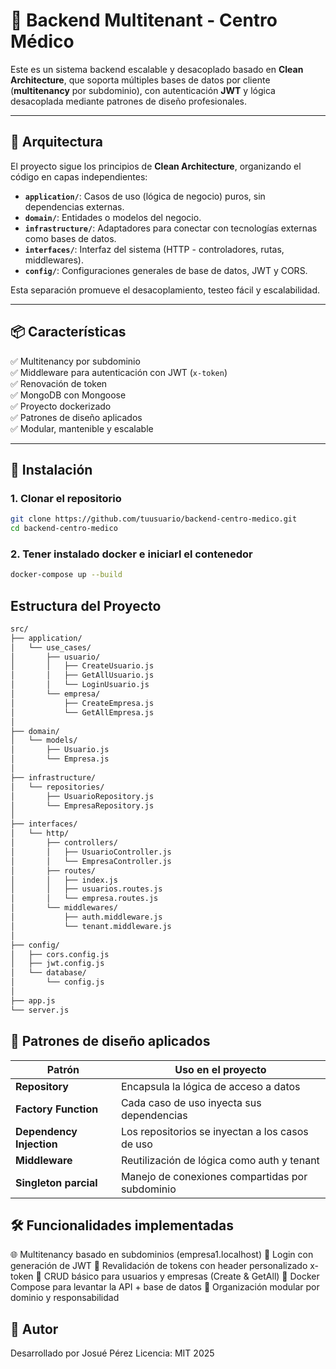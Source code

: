 # 🏥 Backend Multitenant - Centro Médico

Este es un sistema backend escalable y desacoplado basado en **Clean Architecture**, que soporta múltiples bases de datos por cliente (**multitenancy** por subdominio), con autenticación **JWT** y lógica desacoplada mediante patrones de diseño profesionales.

---

## 🧱 Arquitectura

El proyecto sigue los principios de **Clean Architecture**, organizando el código en capas independientes:

- **`application/`**: Casos de uso (lógica de negocio) puros, sin dependencias externas.
- **`domain/`**: Entidades o modelos del negocio.
- **`infrastructure/`**: Adaptadores para conectar con tecnologías externas como bases de datos.
- **`interfaces/`**: Interfaz del sistema (HTTP - controladores, rutas, middlewares).
- **`config/`**: Configuraciones generales de base de datos, JWT y CORS.

Esta separación promueve el desacoplamiento, testeo fácil y escalabilidad.

---

## 📦 Características

✅ Multitenancy por subdominio  
✅ Middleware para autenticación con JWT (`x-token`)  
✅ Renovación de token  
✅ MongoDB con Mongoose  
✅ Proyecto dockerizado  
✅ Patrones de diseño aplicados  
✅ Modular, mantenible y escalable

---

## 🚀 Instalación

### 1. Clonar el repositorio

```bash
git clone https://github.com/tuusuario/backend-centro-medico.git
cd backend-centro-medico

```
### 2. Tener instalado docker e iniciarl el contenedor

```bash
docker-compose up --build
```

## Estructura del Proyecto

```bash
src/
├── application/
│   └── use_cases/
│       ├── usuario/
│       │   ├── CreateUsuario.js
│       │   ├── GetAllUsuario.js
│       │   └── LoginUsuario.js
│       └── empresa/
│           ├── CreateEmpresa.js
│           └── GetAllEmpresa.js
│
├── domain/
│   └── models/
│       ├── Usuario.js
│       └── Empresa.js
│
├── infrastructure/
│   └── repositories/
│       ├── UsuarioRepository.js
│       └── EmpresaRepository.js
│
├── interfaces/
│   └── http/
│       ├── controllers/
│       │   ├── UsuarioController.js
│       │   └── EmpresaController.js
│       ├── routes/
│       │   ├── index.js
│       │   ├── usuarios.routes.js
│       │   └── empresa.routes.js
│       └── middlewares/
│           ├── auth.middleware.js
│           └── tenant.middleware.js
│
├── config/
│   ├── cors.config.js
│   ├── jwt.config.js
│   └── database/
│       └── config.js
│
├── app.js
└── server.js
```

## 🧠 Patrones de diseño aplicados

| Patrón                   | Uso en el proyecto                              |
| ------------------------ | ----------------------------------------------- |
| **Repository**           | Encapsula la lógica de acceso a datos           |
| **Factory Function**     | Cada caso de uso inyecta sus dependencias       |
| **Dependency Injection** | Los repositorios se inyectan a los casos de uso |
| **Middleware**           | Reutilización de lógica como auth y tenant      |
| **Singleton parcial**    | Manejo de conexiones compartidas por subdominio |



## 🛠 Funcionalidades implementadas


🌐 Multitenancy basado en subdominios (empresa1.localhost)
🔐 Login con generación de JWT
🔁 Revalidación de tokens con header personalizado x-token
👥 CRUD básico para usuarios y empresas (Create & GetAll)
🐳 Docker Compose para levantar la API + base de datos
🧱 Organización modular por dominio y responsabilidad


## 🧾 Autor

Desarrollado por Josué Pérez
Licencia: MIT
2025